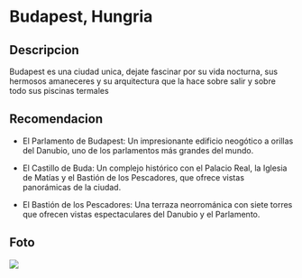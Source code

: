 # Budapest, Hungria 

## Descripcion 

Budapest es una ciudad unica, dejate fascinar por su vida nocturna, sus hermosos amaneceres y su arquitectura que la hace sobre salir y sobre todo sus piscinas termales

## Recomendacion
- El Parlamento de Budapest: Un impresionante edificio neogótico a orillas del Danubio, uno de los parlamentos más grandes del mundo.

- El Castillo de Buda: Un complejo histórico con el Palacio Real, la Iglesia de Matías y el Bastión de los Pescadores, que ofrece vistas panorámicas de la ciudad.

- El Bastión de los Pescadores: Una terraza neorrománica con siete torres que ofrecen vistas espectaculares del Danubio y el Parlamento.

## Foto

![](https://acortar.link/M3wgMy)




